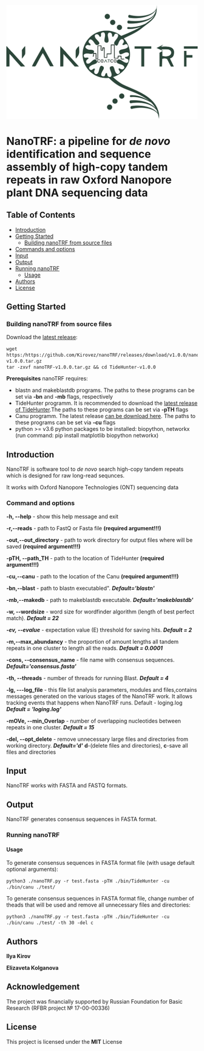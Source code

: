 <img src="nanoTRF.png" width="550" >

# NanoTRF: a pipeline for *de novo* identification and sequence assembly of high-copy tandem repeats in raw Oxford Nanopore plant DNA sequencing data


## Table of Contents

- [Introduction](#introduction)
- [Getting Started](#getting) 
  - [Building  nanoTRF from  source files](#building)
- [Commands and options](#cmd)
- [Input](#input_output)
- [Output](#output)
- [Running nanoTRF](#running)
  - [Usage](#usage)
- [Authors](#authors)
- [License](#license)
## <a name="getting"></a>Getting Started
### <a name="building"></a>Building  nanoTRF from  source files

Download the [latest release](https://github.com/Kirovez/nanoTRF/releases):
```
wget https:/https://github.com/Kirovez/nanoTRF/releases/download/v1.0.0/nanoTRF-v1.0.0.tar.gz
tar -zxvf nanoTRF-v1.0.0.tar.gz && cd TideHunter-v1.0.0

```
**Prerequisites**
nanoTRF requires:

- blastn and makeblastdb programs. The paths to these programs can be set via **-bn** and **-mb** flags, respectively
- TideHunter programm. It is recommended to download the [latest release of TideHunter](https://github.com/yangao07/TideHunter/releases).The paths to these programs can be set via **-pTH** flags
- Canu programm. The latest release [can be download here](http://github.com/marbl/canu/releases). The paths to these programs can be set via **-cu** flags
- python >= v3.6 python packages to be installed: biopython, networkx (run command: pip install matplotlib biopython networkx)


## <a name="introduction"></a>Introduction

NanoTRF is software tool to *de novo* search high-copy tandem repeats which is designed for raw long-read sequnces.

It works with Oxford Nanopore Technologies (ONT) sequencing data

### <a name="cmd"></a>Command and options

**-h, --help**  - show this help message and exit

**-r,--reads** - path to FastQ or Fasta file **(required argument!!!)**

**-out,--out_directory** - path to work directory for output files where will be saved **(required argument!!!)**

**-pTH, --path_TH** - path to the location of TideHunter **(required argument!!!)**

**-cu,--canu**  - path to the location of the Canu **(required argument!!!)**

**-bn,--blast**  - path to blastn executabled". ***Default='blastn'***

**-mb,--makedb**  - path to makeblastdb executable. ***Default='makeblastdb'***

**-w, --wordsize** - word size for wordfinder algorithm (length of best perfect match). ***Default = 22***

***-ev, --evalue*** -  expectation value (E) threshold for saving hits. ***Default = 2***

**-m,--max_abundancy**  - the proportion of amount lengths all tandem repeats in one cluster to length all the reads. ***Default = 0.0001***
                        
**-cons, --consensus_name** - file name with consensus sequences. ***Default='consensus.fasta'***

**-th, --threads**  - number of threads for running Blast. ***Default = 4***

**-lg, ---log_file**  - this file list analysis parameters, modules and files,contains messages generated 
on the various stages of the NanoTRF work. It allows tracking events that
happens when NanoTRF runs. Default - loging.log ***Default = 'loging.log'***

**-mOVe, --min_Overlap** - number of overlapping nucleotides between repeats in one cluster. ***Default = 15***

**-del, --opt_delete** - remove unnecessary large files and directories from working directory. ***Default='d'*** **d**-(delete files and directories), 
**c**-save all files and directories

## <a name="input_output"></a>Input
NanoTRF works with FASTA and FASTQ formats.

## <a name="output"></a>Output

NanoTRF generates consensus sequences in FASTA format.
### <a name="running"></a>Running nanoTRF

#### <a name="usage"></a>Usage

To generate consensus sequences in FASTA format file (with usage default optional arguments):
```
python3 ./nanoTRF.py -r test.fasta -pTH ./bin/TideHunter -cu ./bin/canu ./test/
```
To generate consensus sequences in FASTA format file, change number of theads that will be used and remove all unnecessary files and directories:
```
python3 ./nanoTRF.py -r test.fasta -pTH ./bin/TideHunter -cu ./bin/canu ./test/ -th 30 -del c
```
## <a name="authors"></a>Authors
**Ilya Kirov**

**Elizaveta Kolganova**

## Acknowledgement
The project was financially supported by Russian Foundation for Basic Research (RFBR project № 17-00-00336)

## <a name="license"></a>License
This project is licensed under the **MIT** License



